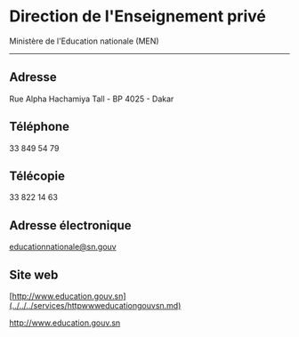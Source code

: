 # Direction de l'Enseignement privé

Ministère de l'Education nationale (MEN)  

-------------------------------------------

**Adresse**
-----------

Rue Alpha Hachamiya Tall - BP 4025 - Dakar

**Téléphone**
-------------

33 849 54 79

**Télécopie**
-------------

33 822 14 63

**Adresse électronique**
------------------------

[educationnationale@sn.gouv](../../../services/educationnationalesngouv.md)

**Site web**
------------

[http://www.education.gouv.sn](../../../services/httpwwweducationgouvsn.md)

http://www.education.gouv.sn